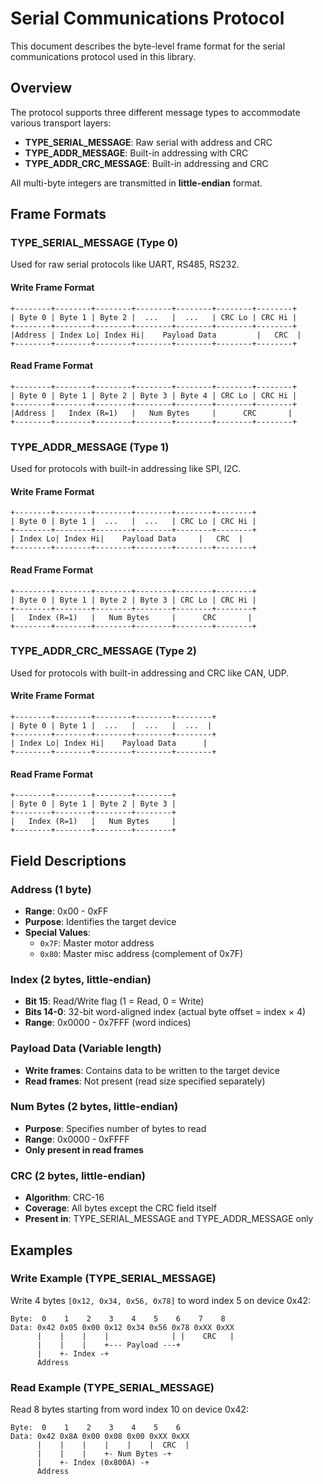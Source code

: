 # Serial Communications Protocol

This document describes the byte-level frame format for the serial communications protocol used in this library.

## Overview

The protocol supports three different message types to accommodate various transport layers:
- **TYPE_SERIAL_MESSAGE**: Raw serial with address and CRC
- **TYPE_ADDR_MESSAGE**: Built-in addressing with CRC
- **TYPE_ADDR_CRC_MESSAGE**: Built-in addressing and CRC

All multi-byte integers are transmitted in **little-endian** format.

## Frame Formats

### TYPE_SERIAL_MESSAGE (Type 0)
Used for raw serial protocols like UART, RS485, RS232.

#### Write Frame Format
```
+--------+--------+--------+--------+--------+--------+--------+
| Byte 0 | Byte 1 | Byte 2 |  ...   |  ...   | CRC Lo | CRC Hi |
+--------+--------+--------+--------+--------+--------+--------+
|Address | Index Lo| Index Hi|    Payload Data         |   CRC  |
+--------+--------+--------+--------+--------+--------+--------+
```

#### Read Frame Format
```
+--------+--------+--------+--------+--------+--------+--------+
| Byte 0 | Byte 1 | Byte 2 | Byte 3 | Byte 4 | CRC Lo | CRC Hi |
+--------+--------+--------+--------+--------+--------+--------+
|Address |   Index (R=1)   |   Num Bytes     |      CRC       |
+--------+--------+--------+--------+--------+--------+--------+
```

### TYPE_ADDR_MESSAGE (Type 1)
Used for protocols with built-in addressing like SPI, I2C.

#### Write Frame Format
```
+--------+--------+--------+--------+--------+--------+
| Byte 0 | Byte 1 |  ...   |  ...   | CRC Lo | CRC Hi |
+--------+--------+--------+--------+--------+--------+
| Index Lo| Index Hi|    Payload Data     |   CRC  |
+--------+--------+--------+--------+--------+--------+
```

#### Read Frame Format
```
+--------+--------+--------+--------+--------+--------+
| Byte 0 | Byte 1 | Byte 2 | Byte 3 | CRC Lo | CRC Hi |
+--------+--------+--------+--------+--------+--------+
|   Index (R=1)   |   Num Bytes     |      CRC       |
+--------+--------+--------+--------+--------+--------+
```

### TYPE_ADDR_CRC_MESSAGE (Type 2)
Used for protocols with built-in addressing and CRC like CAN, UDP.

#### Write Frame Format
```
+--------+--------+--------+--------+--------+
| Byte 0 | Byte 1 |  ...   |  ...   |  ...  |
+--------+--------+--------+--------+--------+
| Index Lo| Index Hi|    Payload Data      |
+--------+--------+--------+--------+--------+
```

#### Read Frame Format
```
+--------+--------+--------+--------+
| Byte 0 | Byte 1 | Byte 2 | Byte 3 |
+--------+--------+--------+--------+
|   Index (R=1)   |   Num Bytes     |
+--------+--------+--------+--------+
```

## Field Descriptions

### Address (1 byte)
- **Range**: 0x00 - 0xFF
- **Purpose**: Identifies the target device
- **Special Values**:
  - `0x7F`: Master motor address
  - `0x80`: Master misc address (complement of 0x7F)

### Index (2 bytes, little-endian)
- **Bit 15**: Read/Write flag (1 = Read, 0 = Write)
- **Bits 14-0**: 32-bit word-aligned index (actual byte offset = index × 4)
- **Range**: 0x0000 - 0x7FFF (word indices)

### Payload Data (Variable length)
- **Write frames**: Contains data to be written to the target device
- **Read frames**: Not present (read size specified separately)

### Num Bytes (2 bytes, little-endian)
- **Purpose**: Specifies number of bytes to read
- **Range**: 0x0000 - 0xFFFF
- **Only present in read frames**

### CRC (2 bytes, little-endian)
- **Algorithm**: CRC-16
- **Coverage**: All bytes except the CRC field itself
- **Present in**: TYPE_SERIAL_MESSAGE and TYPE_ADDR_MESSAGE only

## Examples

### Write Example (TYPE_SERIAL_MESSAGE)
Write 4 bytes `[0x12, 0x34, 0x56, 0x78]` to word index 5 on device 0x42:

```
Byte:  0    1    2    3    4    5    6    7    8
Data: 0x42 0x05 0x00 0x12 0x34 0x56 0x78 0xXX 0xXX
      |    |    |    |              | |    CRC   |
      |    |    |    +--- Payload ---+
      |    +- Index -+
      Address
```

### Read Example (TYPE_SERIAL_MESSAGE)
Read 8 bytes starting from word index 10 on device 0x42:

```
Byte:  0    1    2    3    4    5    6
Data: 0x42 0x8A 0x00 0x08 0x00 0xXX 0xXX
      |    |    |    |    |    |  CRC  |
      |    |    |    +- Num Bytes -+
      |    +- Index (0x800A) -+
      Address
```

